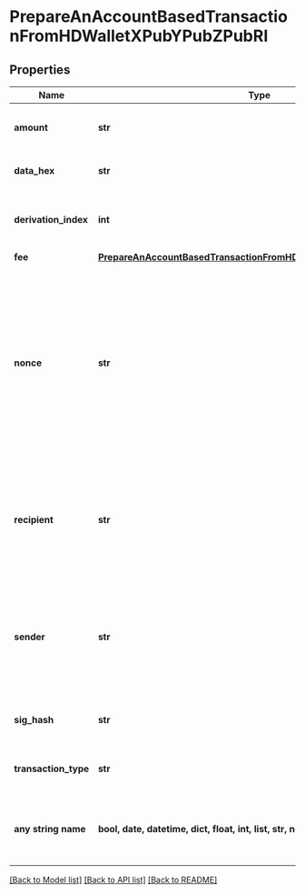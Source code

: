 # PrepareAnAccountBasedTransactionFromHDWalletXPubYPubZPubRI


## Properties
Name | Type | Description | Notes
------------ | ------------- | ------------- | -------------
**amount** | **str** | Representation of the amount of the transaction | 
**data_hex** | **str** | Representation of the data in hex value | 
**derivation_index** | **int** | Representation of the derivation index of the xpub address | 
**fee** | [**PrepareAnAccountBasedTransactionFromHDWalletXPubYPubZPubRIFee**](PrepareAnAccountBasedTransactionFromHDWalletXPubYPubZPubRIFee.md) |  | 
**nonce** | **str** | Represents the sequential running number for an address, starting from 0 for the first transaction. E.g., if the nonce of a transaction is 10, it would be the 11th transaction sent from the sender&#39;s address. | 
**recipient** | **str** | Represents a recipient addresses. In account-based protocols like Ethereum there is only one address in this list. | 
**sender** | **str** | Represents a sender address. In account-based protocols like Ethereum there is only one address in this list. | 
**sig_hash** | **str** | Representation of the hash that should be signed. | 
**transaction_type** | **str** | Representation of the transaction type | defaults to "legacy-transaction"
**any string name** | **bool, date, datetime, dict, float, int, list, str, none_type** | any string name can be used but the value must be the correct type | [optional]

[[Back to Model list]](../README.md#documentation-for-models) [[Back to API list]](../README.md#documentation-for-api-endpoints) [[Back to README]](../README.md)


